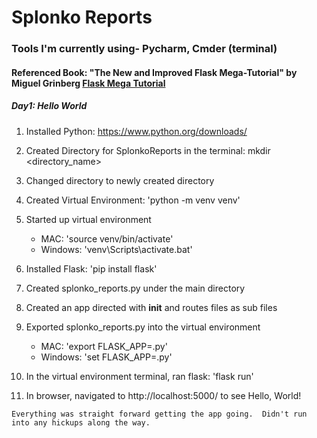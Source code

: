 <h1>Splonko Reports</h1>

<h3> Tools I'm currently using- Pycharm, Cmder (terminal) </h3>
<h4> Referenced Book: "The New and Improved Flask Mega-Tutorial" by Miguel Grinberg
<a href="https://blog.miguelgrinberg.com/post/the-flask-mega-tutorial-part-i-hello-world"> Flask Mega Tutorial</a> </h4>

<h5>Day1: Hello World</h5>

1. Installed Python: https://www.python.org/downloads/
2. Created Directory for SplonkoReports in the terminal: mkdir <directory_name>
3. Changed directory to newly created directory
4. Created Virtual Environment: 'python -m venv venv'
5. Started up virtual environment
    * MAC: 'source venv/bin/activate'
    * Windows: 'venv\Scripts\activate.bat'
    
6. Installed Flask: 'pip install flask'
7. Created splonko_reports.py under the main directory
8. Created an app directed with __init__ and routes files as sub files
9. Exported splonko_reports.py into the virtual environment
   * MAC: 'export FLASK_APP=<application name>.py'
   * Windows: 'set FLASK_APP=<application name>.py'
   
10. In the virtual environment terminal, ran flask: 'flask run'
11. In browser, navigated to http://localhost:5000/ to see Hello, World!

```
Everything was straight forward getting the app going.  Didn't run into any hickups along the way.
```